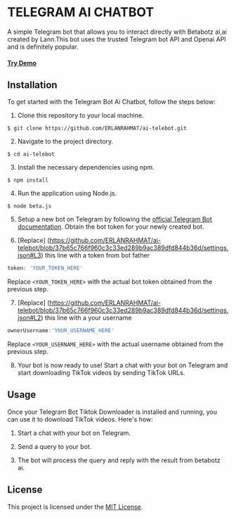# TELEGRAM AI CHATBOT
A simple Telegram bot that allows you to interact directly with Betabotz ai,ai created by Lann.This bot uses the trusted Telegram bot API and Openai API and is definitely popular.
#### [Try Demo](https://t.me/InrigerBot)

## Installation

To get started with the Telegram Bot Ai Chatbot, follow the steps below:

1. Clone this repository to your local machine.

```shell
$ git clone https://github.com/ERLANRAHMAT/ai-telebot.git
```

2. Navigate to the project directory.

```shell
$ cd ai-telebot
```

3. Install the necessary dependencies using npm.

```shell
$ npm install
```

4. Run the application using Node.js.

```shell
$ node beta.js
```

5. Setup a new bot on Telegram by following the [official Telegram Bot documentation](https://core.telegram.org/bots#botfather). Obtain the bot token for your newly created bot.

6. [Replace] (https://github.com/ERLANRAHMAT/ai-telebot/blob/37b65c766f960c3c33ed289b9ac389dfd844b36d/settings.json#L3) this line with a token from bot father

```javascript
token: 'YOUR_TOKEN_HERE'
```

Replace `<YOUR_TOKEN_HERE>` with the actual bot token obtained from the previous step.

7. [Replace] (https://github.com/ERLANRAHMAT/ai-telebot/blob/37b65c766f960c3c33ed289b9ac389dfd844b36d/settings.json#L2) this line with a your username 

```javascript
ownerUsername:'YOUR_USERNAME_HERE'
```

Replace `<YOUR_USERNAME_HERE>` with the actual username obtained from the previous step.

8. Your bot is now ready to use! Start a chat with your bot on Telegram and start downloading TikTok videos by sending TikTok URLs.

## Usage

Once your Telegram Bot Tiktok Downloader is installed and running, you can use it to download TikTok videos. Here's how:

1. Start a chat with your bot on Telegram.

2. Send a query to your bot.

3. The bot will process the query and reply with the result from betabotz ai.

## License

This project is licensed under the [MIT License](LICENSE).
